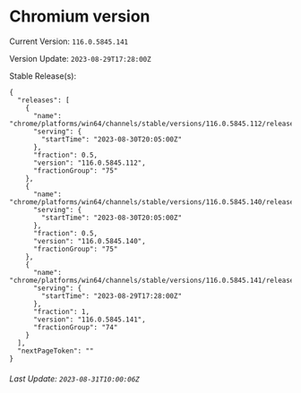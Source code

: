# Chromium version

Current Version: `116.0.5845.141`

Version Update: `2023-08-29T17:28:00Z`

Stable Release(s):
```
{
  "releases": [
    {
      "name": "chrome/platforms/win64/channels/stable/versions/116.0.5845.112/releases/1693425900",
      "serving": {
        "startTime": "2023-08-30T20:05:00Z"
      },
      "fraction": 0.5,
      "version": "116.0.5845.112",
      "fractionGroup": "75"
    },
    {
      "name": "chrome/platforms/win64/channels/stable/versions/116.0.5845.140/releases/1693425900",
      "serving": {
        "startTime": "2023-08-30T20:05:00Z"
      },
      "fraction": 0.5,
      "version": "116.0.5845.140",
      "fractionGroup": "75"
    },
    {
      "name": "chrome/platforms/win64/channels/stable/versions/116.0.5845.141/releases/1693330080",
      "serving": {
        "startTime": "2023-08-29T17:28:00Z"
      },
      "fraction": 1,
      "version": "116.0.5845.141",
      "fractionGroup": "74"
    }
  ],
  "nextPageToken": ""
}
```

###### Last Update: `2023-08-31T10:00:06Z`
        